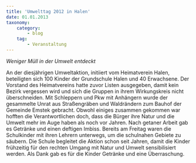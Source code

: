 ```yaml
---
title: 'Umwelttag 2012 in Halen'
date: 01.01.2013
taxonomy:
    category:
        - blog
    tag:
        - Veranstaltung
---
```


*Weniger Müll in der Umwelt entdeckt*

An der diesjährigen Umweltaktion, initiiert vom Heimatverein Halen, beteiligten sich 100 Kinder der Grundschule Halen und 40 Erwachsene.
Der Vorstand des Heimatvereins hatte zuvor Listen ausgegeben, damit kein Bezirk vergessen wird und sich die Gruppen in ihrem Wirkungskreis nicht überschneiden. Mit Schleppern und Pkw mit Anhängern wurde der gesammelte Unrat aus Straßengräben und Waldrändern zum Bauhof der Gemeinde Emstek gebracht. Obwohl einiges zusammen gekommen war hofften die Verantwortlichen doch, dass die Bürger ihre Natur und die Umwelt mehr im Auge haben als noch vor Jahren. Nach getaner Arbeit gab es Getränke und einen deftigen Imbiss. Bereits am Freitag waren die Schulkinder mit ihren Lehrern unterwegs, um die schulnahen Gebiete zu säubern. Die Schule begleitet die Aktion schon seit Jahren, damit die Kinder frühzeitig für den rechten Umgang mit Natur und Umwelt sensibilisiert werden. Als Dank gab es für die Kinder Getränke und eine Überraschung.
